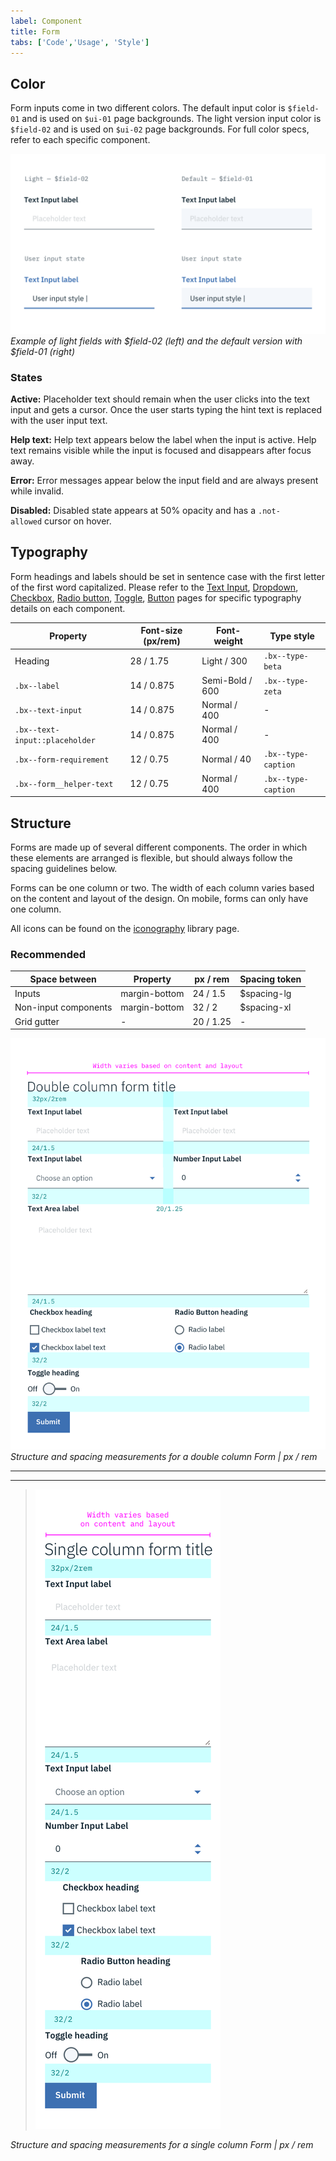 ```yaml
---
label: Component
title: Form
tabs: ['Code','Usage', 'Style']
---
```


## Color

Form inputs come in two different colors. The default input color is `$field-01` and is used on `$ui-01` page backgrounds. The light version input color is `$field-02` and is used on `$ui-02` page backgrounds. For full color specs, refer to each specific component.

![Example of form fields in the two colors](images/form-style-3.png)
_Example of light fields with $field-02 (left) and the default version with $field-01 (right)_

### States

**Active:** Placeholder text should remain when the user clicks into the text input and gets a cursor. Once the user starts typing the hint text is replaced with the user input text.

**Help text:** Help text appears below the label when the input is active. Help text remains visible while the input is focused and disappears after focus away.

**Error:** Error messages appear below the input field and are always present while invalid.

**Disabled:** Disabled state appears at 50% opacity and has a `.not-allowed` cursor on hover.


## Typography

Form headings and labels should be set in sentence case with the first letter of the first word capitalized. Please refer to the [Text Input](/components/text-input), [Dropdown](/components/dropdown), [Checkbox](/components/checkbox), [Radio button](/components/radio-button), [Toggle](/component/toggle), [Button](/component/button) pages for specific typography details on each component.

| Property                                  | Font-size (px/rem)| Font-weight    | Type style         |
|-------------------------------------------|-------------------|----------------|--------------------|
| Heading                                   | 28 / 1.75         | Light / 300    | `.bx--type-beta`   |
| `.bx--label`                              | 14 / 0.875        | Semi-Bold / 600| `.bx--type-zeta`   |
| `.bx--text-input`                         | 14 / 0.875        | Normal / 400   | -                  |
| `.bx--text-input::placeholder`            | 14 / 0.875        | Normal / 400   | -                  |
| `.bx--form-requirement`                   | 12 / 0.75         | Normal / 40    | `.bx--type-caption`|
| `.bx--form__helper-text`                  | 12 / 0.75         | Normal / 400   | `.bx--type-caption`|


## Structure

Forms are made up of several different components. The order in which these elements are arranged is flexible, but should always follow the spacing guidelines below.

Forms can be one column or two. The width of each column varies based on the content and layout of the design. On mobile, forms can only have one column.

All icons can be found on the [iconography](/style/iconography/library) library page.


### Recommended

| Space between        | Property      | px / rem  | Spacing token |
|----------------------|---------------|-----------|---------------|
| Inputs               | margin-bottom | 24 / 1.5  | $spacing-lg   |
| Non-input components | margin-bottom | 32 / 2    | $spacing-xl   |
| Grid gutter          | -             | 20 / 1.25 | -             |



![Structure and spacing measurements for a double column form ](images/form-style-2.png)
_Structure and spacing measurements for a double column Form | px / rem_

---
***
> ![Structure and spacing measurements for a single column form](images/form-style-1.png)

_Structure and spacing measurements for a single column Form | px / rem_
